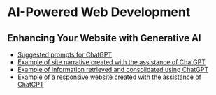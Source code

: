 # AI-Powered Web Development
## Enhancing Your Website with Generative AI

- [Suggested prompts for ChatGPT](https://docs.google.com/document/d/1RkoJx6wwhN_fqp6QLaAWut7Fk6JXX7s4SIAg8iAeq-0/edit?usp=sharing)
- [Example of site narrative created with the assistance of ChatGPT](https://docs.google.com/document/d/1dadG7DjokSpvLIPr5esdgLjUuGZkgu2XdQ1qlcVCx1A/edit?usp=sharing)
- [Example of information retrieved and consolidated using ChatGPT](https://docs.google.com/document/d/1VLnAcXGmUWuok9TQ_I9gv9vmKotl5nHY1QG7-flzdR0/edit?usp=sharing)
- [Example of a responsive website created with the assistance of ChatGPT](https://josecarlosgt.github.io/AI-Powered-Web-Development/)
